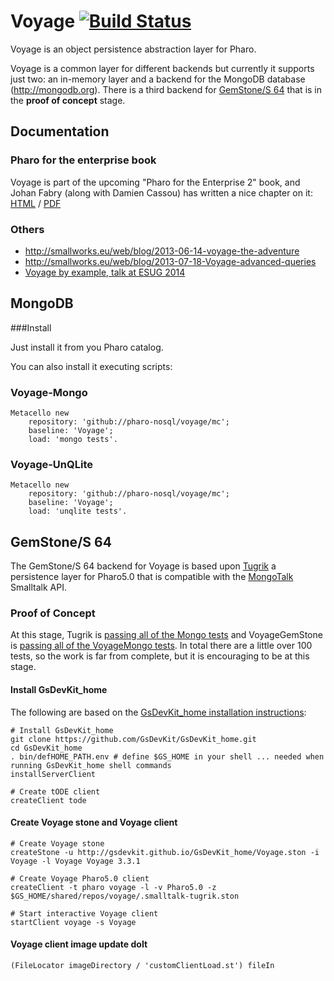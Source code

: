 Voyage [![Build Status](https://travis-ci.org/dalehenrich/voyage.svg?branch=tugrik)](https://travis-ci.org/dalehenrich/voyage)
======

Voyage is an object persistence abstraction layer for Pharo.

Voyage is a common layer for different backends but currently it supports just two: an in-memory layer and a backend for the MongoDB database (http://mongodb.org). 
There is a third backend for [GemStone/S 64](https://gemtalksystems.com/products/gs64/) that is in the **proof of concept** stage.

## Documentation

### Pharo for the enterprise book
Voyage is part of the upcoming "Pharo for the Enterprise 2" book, and Johan Fabry (along with Damien Cassou) has written a nice chapter on it: [HTML](https://ci.inria.fr/pharo-contribution/job/EnterprisePharoBook/ws/book-result/Voyage/Voyage.html) / [PDF](https://ci.inria.fr/pharo-contribution/job/EnterprisePharoBook/ws/book-result/Voyage/Voyage.pdf)

### Others
- http://smallworks.eu/web/blog/2013-06-14-voyage-the-adventure
- http://smallworks.eu/web/blog/2013-07-18-Voyage-advanced-queries
- [Voyage by example, talk at ESUG 2014](http://smallworks.eu/web/blog/2014-08-21-VoyageByExample)

## MongoDB
###Install

Just install it from you Pharo catalog. 

You can also install it executing scripts:

### Voyage-Mongo
```Smalltalk
Metacello new 
	repository: 'github://pharo-nosql/voyage/mc';
	baseline: 'Voyage';
	load: 'mongo tests'.
```

### Voyage-UnQLite
```Smalltalk
Metacello new 
	repository: 'github://pharo-nosql/voyage/mc';
	baseline: 'Voyage';
	load: 'unqlite tests'.
```

## GemStone/S 64
The GemStone/S 64 backend for Voyage is based upon [Tugrik](https://github.com/dalehenrich/Tugrik) a persistence layer for Pharo5.0 that is compatible with the [MongoTalk](https://github.com/pharo-nosql/mongotalk) Smalltalk API.

### Proof of Concept
At this stage, Tugrik is [passing all of the Mongo tests](https://travis-ci.org/dalehenrich/Tugrik#L1891) and VoyageGemStone is [passing all of the VoyageMongo tests](https://travis-ci.org/dalehenrich/voyage/jobs/136800410#L1989). 
In total there are a little over 100 tests, so the work is far from complete, but it is encouraging to be at this stage.

#### Install GsDevKit_home

The following are based on the [GsDevKit_home installation instructions][6]:

```
# Install GsDevKit_home
git clone https://github.com/GsDevKit/GsDevKit_home.git
cd GsDevKit_home
. bin/defHOME_PATH.env # define $GS_HOME in your shell ... needed when running GsDevKit_home shell commands
installServerClient

# Create tODE client
createClient tode
```

#### Create Voyage stone and Voyage client

```
# Create Voyage stone
createStone -u http://gsdevkit.github.io/GsDevKit_home/Voyage.ston -i Voyage -l Voyage Voyage 3.3.1

# Create Voyage Pharo5.0 client
createClient -t pharo voyage -l -v Pharo5.0 -z $GS_HOME/shared/repos/voyage/.smalltalk-tugrik.ston

# Start interactive Voyage client
startClient voyage -s Voyage
```

#### Voyage client image update doIt

```smalltalk
(FileLocator imageDirectory / 'customClientLoad.st') fileIn
```


[6]: https://github.com/GsDevKit/GsDevKit_home#installation

